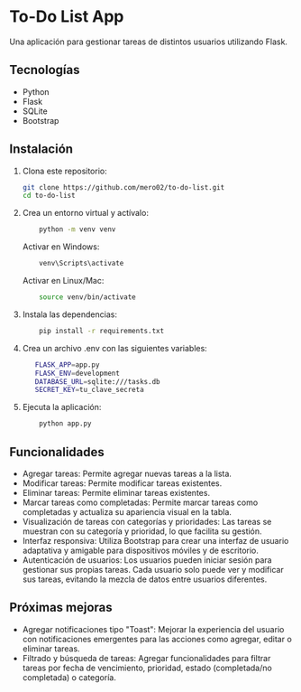 # To-Do List App

Una aplicación para gestionar tareas de distintos usuarios utilizando Flask.

## Tecnologías

- Python
- Flask
- SQLite
- Bootstrap

## Instalación

1. Clona este repositorio:
   ```bash
   git clone https://github.com/mero02/to-do-list.git
   cd to-do-list
   ```
2. Crea un entorno virtual y actívalo:
    ```bash
        python -m venv venv
    ```
    Activar en Windows:
    ```bash
        venv\Scripts\activate
    ```
    Activar en Linux/Mac:
    ```bash
        source venv/bin/activate
    ```
3. Instala las dependencias:
    ```bash
        pip install -r requirements.txt
    ```
4. Crea un archivo .env con las siguientes variables:

    ```bash
       FLASK_APP=app.py
       FLASK_ENV=development
       DATABASE_URL=sqlite:///tasks.db
       SECRET_KEY=tu_clave_secreta
    ```
    
5. Ejecuta la aplicación:
    ```bash
        python app.py
    ```

## Funcionalidades
- Agregar tareas: Permite agregar nuevas tareas a la lista.
- Modificar tareas: Permite modificar tareas existentes.
- Eliminar tareas: Permite eliminar tareas existentes.
- Marcar tareas como completadas: Permite marcar tareas como completadas y actualiza su apariencia visual en la tabla.
- Visualización de tareas con categorías y prioridades: Las tareas se muestran con su categoría y prioridad, lo que facilita su gestión.
- Interfaz responsiva: Utiliza Bootstrap para crear una interfaz de usuario adaptativa y amigable para dispositivos móviles y de escritorio.
- Autenticación de usuarios: Los usuarios pueden iniciar sesión para gestionar sus propias tareas. Cada usuario solo puede ver y modificar sus tareas, evitando la mezcla de datos entre usuarios diferentes.

## Próximas mejoras
- Agregar notificaciones tipo "Toast": Mejorar la experiencia del usuario con notificaciones emergentes para las acciones como agregar, editar o eliminar tareas.
- Filtrado y búsqueda de tareas: Agregar funcionalidades para filtrar tareas por fecha de vencimiento, prioridad, estado (completada/no completada) o categoría.
